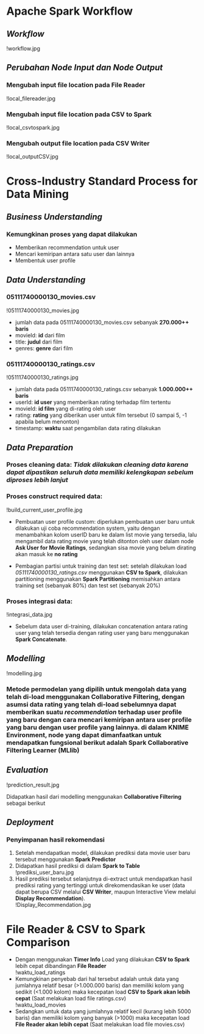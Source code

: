 # **Apache Spark Workflow**

## _Workflow_

!workflow.jpg

## _Perubahan Node Input dan Node Output_

### Mengubah input file location pada File Reader

!local_filereader.jpg

### Mengubah input file location pada CSV to Spark

!local_csvtospark.jpg

### Mengubah output file location pada CSV Writer

!local_outputCSV.jpg

# **Cross-Industry Standard Process for Data Mining**

## _Business Understanding_

### Kemungkinan proses yang dapat dilakukan

- Memberikan recommendation untuk user
- Mencari kemiripan antara satu user dan lainnya
- Membentuk user profile

## _Data Understanding_

### 05111740000130_movies.csv

!05111740000130_movies.jpg

- jumlah data pada 05111740000130_movies.csv sebanyak **270.000++ baris**
- movieId: **id** dari film
- title: **judul** dari film
- genres: **genre** dari film

### 05111740000130_ratings.csv

!05111740000130_ratings.jpg

- jumlah data pada 05111740000130_ratings.csv sebanyak **1.000.000++ baris**
- userId: **id user** yang memberikan rating terhadap film tertentu
- movieId: **id film** yang di-rating oleh user
- rating: **rating** yang diberikan user untuk film tersebut (0 sampai 5, -1 apabila belum menonton)
- timestamp: **waktu** saat pengambilan data rating dilakukan

## _Data Preparation_

### Proses cleaning data: _Tidak dilakukan cleaning data karena dapat dipastikan seluruh data memiliki kelengkapan sebelum diproses lebih lanjut_

### Proses construct required data:

!build_current_user_profile.jpg

- Pembuatan user profile custom: diperlukan pembuatan user baru untuk dilakukan uji coba recommendation system, yaitu dengan menambahkan kolom userID baru ke dalam list movie yang tersedia, lalu mengambil data rating movie yang telah ditonton oleh user dalam node **Ask User for Movie Ratings**, sedangkan sisa movie yang belum dirating akan masuk ke **no rating**

- Pembagian partisi untuk training dan test set: setelah dilakukan load _05111740000130_ratings.csv_ menggunakan **CSV to Spark**, dilakukan partitioning menggunakan **Spark Partitioning** memisahkan antara training set (sebanyak 80%) dan test set (sebanyak 20%)

### Proses integrasi data:

!integrasi_data.jpg

- Sebelum data user di-training, dilakukan concatenation antara rating user yang telah tersedia dengan rating user yang baru menggunakan **Spark Concatenate**.

## _Modelling_

!modelling.jpg

### Metode permodelan yang dipilih untuk mengolah data yang telah di-load menggunakan **Collaborative Filtering**, dengan asumsi data rating yang telah di-load sebelumnya dapat memberikan suatu _recommendation_ terhadap user profile yang baru dengan cara mencari kemiripan antara user profile yang baru dengan user profile yang lainnya. di dalam KNIME Environment, node yang dapat dimanfaatkan untuk mendapatkan fungsional berikut adalah **Spark Collaborative Filtering Learner (MLlib)**

## _Evaluation_

!prediction_result.jpg

Didapatkan hasil dari modelling menggunakan **Collaborative Filtering** sebagai berikut

## _Deployment_

### Penyimpanan hasil rekomendasi

1. Setelah mendapatkan model, dilakukan prediksi data movie user baru tersebut menggunakan **Spark Predictor**
2. Didapatkan hasil prediksi di dalam **Spark to Table** <br>
   !prediksi_user_baru.jpg
3. Hasil prediksi tersebut selanjutnya di-extract untuk mendapatkan hasil prediksi rating yang tertinggi untuk direkomendasikan ke user (data dapat berupa CSV melalui **CSV Writer**, maupun Interactive View melalui **Display Recommendation**).<br>
   !Display_Recommendation.jpg

# **File Reader & CSV to Spark Comparison**

- Dengan menggunakan **Timer Info** Load yang dilakukan **CSV to Spark** lebih cepat dibandingan **File Reader** <br>
!waktu_load_ratings
- Kemungkinan penyebab dari hal tersebut adalah untuk data yang jumlahnya relatif besar (>1.000.000 baris) dan memiliki kolom yang sedikit (<1.000 kolom) maka kecepatan load **CSV to Spark akan lebih cepat** (Saat melakukan load file ratings.csv)<br>
!waktu_load_movies
- Sedangkan untuk data yang jumlahnya relatif kecil (kurang lebih 5000 baris) dan memiliki kolom yang banyak (>1000) maka kecepatan load **File Reader akan lebih cepat** (Saat melakukan load file movies.csv)
